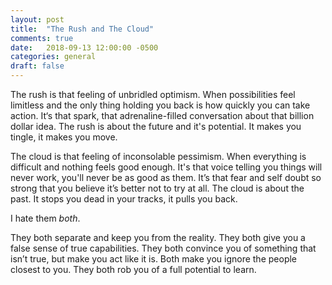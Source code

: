 ```yaml
---
layout: post
title:  "The Rush and The Cloud"
comments: true
date:   2018-09-13 12:00:00 -0500
categories: general
draft: false
---
```


The rush is that feeling of unbridled optimism. When possibilities feel limitless and the only thing holding you back is how quickly you can take action. It‘s that spark, that adrenaline-filled conversation about that billion dollar idea. The rush is about the future and it's potential. It makes you tingle, it makes you move. 

The cloud is that feeling of inconsolable pessimism. When everything is difficult and nothing feels good enough. It's that voice telling you things will never work, you'll never be as good as them. It’s that fear and self doubt so strong that you believe it’s better not to try at all. The cloud is about the past. It stops you dead in your tracks, it pulls you back.

I hate them _both_. 

They both separate and keep you from the reality. They both give you a false sense of true capabilities. They both convince you of something that isn’t true, but make you act like it is. Both make you ignore the people closest to you. They both rob you of a full potential to learn.
